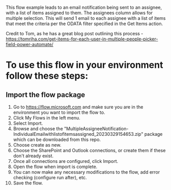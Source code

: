 This flow example leads to an email notification being sent to an assignee, with a list of items assigned to them. The assignees column allows for multiple selection. This will send 1 email to each assignee with a list of items that meet the criteria per the ODATA filter specified in the Get Items action.

Credit to Tom, as he has a great blog post outlining this process - https://tomriha.com/get-items-for-each-user-in-multiple-people-picker-field-power-automate/


# To use this flow in your environment follow these steps:

## Import the flow package

1. Go to https://flow.microsoft.com and make sure you are in the environment you want to import the flow to.
2. Click My Flows in the left menu.
3. Select Import.
4. Browse and choose the "MultipleAssigneeNotification-IndividualEmailwithlistofitemsassigned_20230329154653.zip" package which can be downloaded from this repo.
5. Choose create as new.
6. Choose the SharePoint and Outlook connections, or create them if these don't already exist.
8. Once all connections are configured, click Import.
8. Open the flow when import is complete.
9. You can now make any necessary modifications to the flow, add error checking (configure run after), etc.
10. Save the flow.